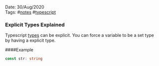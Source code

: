 Date: 30/Aug/2020  
Tags: #[notes](notes.md) #[typescript](typescript.md)

### Explicit Types Explained
Typescript [types](types) can be explicit.  You can force a variable to be a set type by having a explicit type.

####Example

```typescript
const str: string
```

